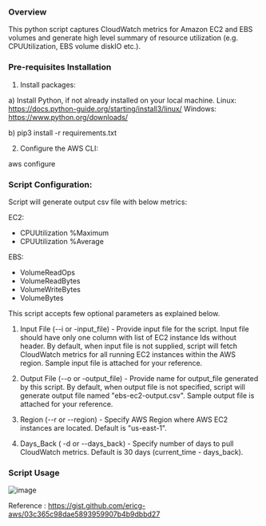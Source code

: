 ### Overview

This python script captures CloudWatch metrics for Amazon EC2 and EBS volumes and generate high level summary of resource utilization (e.g. CPUUtilization, EBS volume diskIO etc.).

### Pre-requisites Installation

1. Install packages:

  a) Install Python, if not already installed on your local machine.
      Linux: https://docs.python-guide.org/starting/install3/linux/
      Windows: https://www.python.org/downloads/

  b) pip3 install -r requirements.txt

2. Configure the AWS CLI:

aws configure

### Script Configuration:

Script will generate output csv file with below metrics:

EC2:
- CPUUtilization %Maximum
- CPUUtilization %Average

EBS:
- VolumeReadOps
- VolumeReadBytes
- VolumeWriteBytes
- VolumeBytes

This script accepts few optional parameters as explained below.


1. Input File (--i or -input_file) - Provide input file for the script. Input file should have only one column with list of EC2 instance Ids without header. By default, when input file is not supplied, script will fetch CloudWatch metrics for all running EC2 instances within the AWS region. Sample input file is attached for your reference.

2. Output File (--o or -output_file) - Provide name for output_file generated by this script. By default, when output file is not specified, script will generate output file named "ebs-ec2-output.csv". Sample output file is attached for your reference.

3. Region (--r or --region) - Specify AWS Region where AWS EC2 instances are located. Default is "us-east-1".

4. Days_Back ( -d or --days_back) - Specify number of days to pull CloudWatch metrics. Default is 30 days (current_time - days_back).


### Script Usage
                        

![image](https://user-images.githubusercontent.com/82545117/190685860-56be9724-3f90-4d65-ac80-da738a3a1323.png)


Reference : https://gist.github.com/ericg-aws/03c365c98dae5893959907b4b9dbbd27
